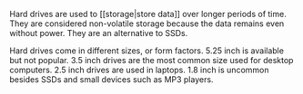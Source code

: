 Hard drives are used to [[storage|store data]] over longer periods of time. They are considered non-volatile storage because the data remains even without power. They are an alternative to SSDs.

Hard drives come in different sizes, or form factors. 5.25 inch is available but not popular. 3.5 inch drives are the most common size used for desktop computers. 2.5 inch drives are used in laptops. 1.8 inch is uncommon besides SSDs and small devices such as MP3 players.
